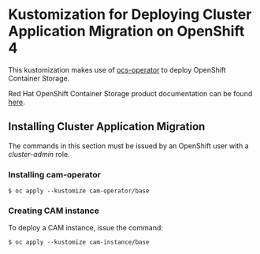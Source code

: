 # Kustomization for Deploying Cluster Application Migration on OpenShift 4

This kustomization makes use of [ocs-operator](https://github.com/openshift/ocs-operator) to deploy OpenShift Container Storage.

Red Hat OpenShift Container Storage product documentation can be found [here](https://access.redhat.com/documentation/en-us/red_hat_openshift_container_storage).

## Installing Cluster Application Migration

The commands in this section must be issued by an OpenShift user with a *cluster-admin* role.

### Installing cam-operator

```
$ oc apply --kustomize cam-operator/base
```

### Creating CAM instance

To deploy a CAM instance, issue the command:

```
$ oc apply --kustomize cam-instance/base
```

